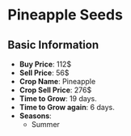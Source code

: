 # Pineapple Seeds

## Basic Information

- **Buy Price**: 112$
- **Sell Price**: 56$
- **Crop Name**: Pineapple
- **Crop Sell Price**: 276$
- **Time to Grow**: 19 days.
- **Time to Grow again**: 6 days.
- **Seasons**:
  - Summer